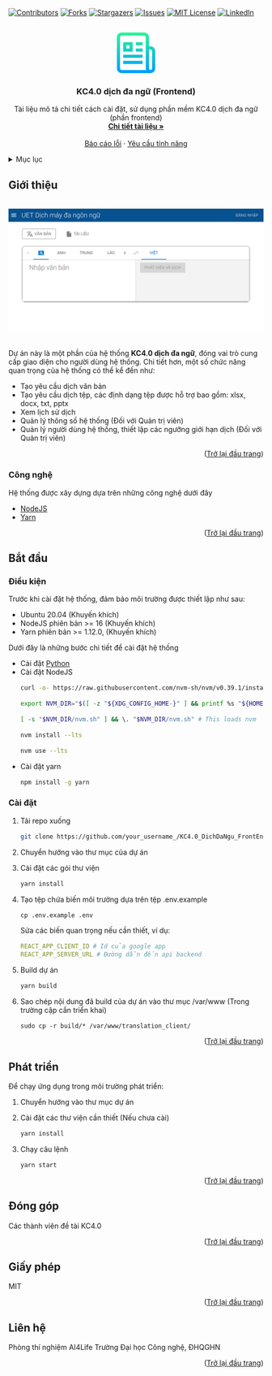 <div id="top"></div>
<!--
*** Thanks for checking out the Best-README-Template. If you have a suggestion
*** that would make this better, please fork the repo and create a pull request
*** or simply open an issue with the tag "enhancement".
*** Don't forget to give the project a star!
*** Thanks again! Now go create something AMAZING! :D
-->



<!-- PROJECT SHIELDS -->
<!--
*** I'm using markdown "reference style" links for readability.
*** Reference links are enclosed in brackets [ ] instead of parentheses ( ).
*** See the bottom of this document for the declaration of the reference variables
*** for contributors-url, forks-url, etc. This is an optional, concise syntax you may use.
*** https://www.markdownguide.org/basic-syntax/#reference-style-links
-->
[![Contributors][contributors-shield]][contributors-url]
[![Forks][forks-shield]][forks-url]
[![Stargazers][stars-shield]][stars-url]
[![Issues][issues-shield]][issues-url]
[![MIT License][license-shield]][license-url]
[![LinkedIn][linkedin-shield]][linkedin-url]



<!-- PROJECT LOGO -->
<br />
<div align="center">
    <a href="https://github.com/KCDichDaNgu/KC4.0_DichDaNgu_FrontEnd">
        <img src="images/logo.png" alt="Logo" width="80" height="80">
    </a>

  <h3 align="center">KC4.0 dịch đa ngữ (Frontend)</h3>

  <p align="center">
    Tài liệu mô tả chi tiết cách cài đặt, sử dụng phần mềm KC4.0 dịch đa ngữ (phần frontend)
    <br />
    <a href="https://github.com/KCDichDaNgu/KC4.0_DichDaNgu_FrontEnd"><strong>Chi tiết tài liệu »</strong></a>
    <br />
    <br />
    <!-- <a href="https://github.com/KCDichDaNgu/KC4.0_DichDaNgu_FrontEnd">View Demo</a>
    · -->
    <a href="https://github.com/KCDichDaNgu/KC4.0_DichDaNgu_FrontEnd/issues">Báo cáo lỗi</a>
    ·
    <a href="https://github.com/KCDichDaNgu/KC4.0_DichDaNgu_FrontEnd/issues">Yêu cầu tính năng</a>
  </p>
</div>



<!-- TABLE OF CONTENTS -->
<details>
    <summary>Mục lục</summary>
    <ol>
        <li>
            <a href="#giới-thiệu">Giới thiệu</a>
            <ul>
                <li><a href="#công-nghệ">Công nghệ</a></li>
            </ul>
        </li>
        <li>
            <a href="#bắt-đầu">Bắt đầu</a>
            <ul>
                <li><a href="#điều-kiện">Điều kiện</a></li>
                <li><a href="#cài-đặt">Cài đặt</a></li>
            </ul>
        </li>
        <li><a href="#phát-triển">Phát triển</a></li>
        <!-- <li><a href="#roadmap">Roadmap</a></li> -->
        <li><a href="#đóng-góp">Đóng góp</a></li>
        <li><a href="#giấy-phép">Giấy phép</a></li>
        <li><a href="#liên-hệ">Liên hệ</a></li>
        <!-- <li><a href="#acknowledgments">Acknowledgments</a></li> -->
    </ol>
</details>



<!-- ABOUT THE PROJECT -->
## Giới thiệu

<br/>

<img src="images/home_screenshot.png" alt="home_screenshot">

<br/>
<br/>

Dự án này là một phần của hệ thống <strong>KC4.0 dịch đa ngữ</strong>, đóng vai trò cung cấp giao diện cho người dùng hệ thống. Chi tiết hơn, một số chức năng quan trọng của hệ thống có 
thể kể đến như:
*   Tạo yêu cầu dịch văn bản
*   Tạo yêu cầu dịch tệp, các định dạng tệp được hỗ trợ bao gồm: xlsx, docx, txt, pptx
*   Xem lịch sử dịch
*   Quản lý thông số hệ thống (Đối với Quản trị viên)
*   Quản lý người dùng hệ thống, thiết lập các ngưỡng giới hạn dịch (Đối với Quản trị viên)

<p align="right">(<a href="#top">Trở lại đầu trang</a>)</p>



### Công nghệ

Hệ thống được xây dựng dựa trên những công nghệ dưới đây

*   [NodeJS](https://nodejs.org/)
*   [Yarn](https://yarnpkg.com/)

<p align="right">(<a href="#top">Trở lại đầu trang</a>)</p>



<!-- GETTING STARTED -->
## Bắt đầu

### Điều kiện

Trước khi cài đặt hệ thống, đảm bảo môi trường được thiết lập như sau:
*   Ubuntu 20.04 (Khuyến khích)
*   NodeJS phiên bản >= 16 (Khuyến khích)
*   Yarn phiên bản >= 1.12.0, (Khuyến khích)

Dưới đây là những bước chi tiết để cài đặt hệ thống
*   Cài đặt [Python](https://docs.python-guide.org/starting/install3/linux/) 
*   Cài đặt NodeJS
    ```sh
    curl -o- https://raw.githubusercontent.com/nvm-sh/nvm/v0.39.1/install.sh | bash
    ```
    ```sh
    export NVM_DIR="$([ -z "${XDG_CONFIG_HOME-}" ] && printf %s "${HOME}/.nvm" || printf %s "${XDG_CONFIG_HOME}/nvm")"
    ```
    ```sh
    [ -s "$NVM_DIR/nvm.sh" ] && \. "$NVM_DIR/nvm.sh" # This loads nvm
    ```
    ```sh
    nvm install --lts
    ```
    ```sh
    nvm use --lts
    ```
*   Cài đặt yarn
    ```sh
    npm install -g yarn
    ```

### Cài đặt

1.  Tải repo xuống
    ```sh
    git clone https://github.com/your_username_/KC4.0_DichDaNgu_FrontEnd
    ```
2.  Chuyển hướng vào thư mục của dự án
3.  Cài đặt các gói thư viện
    ```sh
    yarn install
    ```
5.  Tạo tệp chứa biến môi trường dựa trên tệp .env.example
    ```
    cp .env.example .env
    ```
    Sửa các biến quan trọng nếu cần thiết, ví dụ:
    ```yaml
    REACT_APP_CLIENT_ID # Id của google app 
    REACT_APP_SERVER_URL # Đường dẫn đến api backend
    ```
6.  Build dự án
    ```sh
    yarn build
    ```
7.  Sao chép nội dung đã build của dự án vào thư mục /var/www (Trong trường cập cần triển khai)

    ```
    sudo cp -r build/* /var/www/translation_client/
    ```

<p align="right">(<a href="#top">Trở lại đầu trang</a>)</p>


<!-- USAGE EXAMPLES -->
## Phát triển

Để chạy ứng dụng trong môi trường phát triển:
1.  Chuyển hướng vào thư mục dự án
2.  Cài đặt các thư viện cần thiết (Nếu chưa cài)
    ```sh
    yarn install
    ```
2.  Chạy câu lệnh 

    ```sh
    yarn start 
    ```

<p align="right">(<a href="#top">Trở lại đầu trang</a>)</p>


<!-- CONTRIBUTING -->
## Đóng góp
Các thành viên đề tài KC4.0

<p align="right">(<a href="#top">Trở lại đầu trang</a>)</p>



<!-- LICENSE -->
## Giấy phép
MIT

<!-- Distributed under the MIT License. See `LICENSE.txt` for more information. -->

<p align="right">(<a href="#top">Trở lại đầu trang</a>)</p>



<!-- CONTACT -->
## Liên hệ
Phòng thí nghiệm AI4Life
Trường Đại học Công nghệ, ĐHQGHN

<!-- Your Name - [@your_twitter](https://twitter.com/your_username) - email@example.com

Project Link: [https://github.com/your_username/repo_name](https://github.com/your_username/repo_name) -->

<p align="right">(<a href="#top">Trở lại đầu trang</a>)</p>



<!-- MARKDOWN LINKS & IMAGES -->
<!-- https://www.markdownguide.org/basic-syntax/#reference-style-links -->
[contributors-shield]: https://img.shields.io/github/contributors/othneildrew/Best-README-Template.svg?style=for-the-badge
[contributors-url]: https://github.com/KCDichDaNgu/KC4.0_DichDaNgu_FrontEnd/graphs/contributors
[forks-shield]: https://img.shields.io/github/forks/othneildrew/Best-README-Template.svg?style=for-the-badge
[forks-url]: https://github.com/KCDichDaNgu/KC4.0_DichDaNgu_FrontEnd/network/members
[stars-shield]: https://img.shields.io/github/stars/othneildrew/Best-README-Template.svg?style=for-the-badge
[stars-url]: https://github.com/KCDichDaNgu/KC4.0_DichDaNgu_FrontEnd/stargazers
[issues-shield]: https://img.shields.io/github/issues/othneildrew/Best-README-Template.svg?style=for-the-badge
[issues-url]: https://github.com/KCDichDaNgu/KC4.0_DichDaNgu_FrontEnd/issues
[license-shield]: https://img.shields.io/github/license/othneildrew/Best-README-Template.svg?style=for-the-badge
[license-url]: https://github.com/KCDichDaNgu/KC4.0_DichDaNgu_FrontEnd/blob/master/LICENSE.txt
[linkedin-shield]: https://img.shields.io/badge/-LinkedIn-black.svg?style=for-the-badge&logo=linkedin&colorB=555
[linkedin-url]: https://linkedin.com/in/othneildrew
[product-screenshot]: images/screenshot.png

